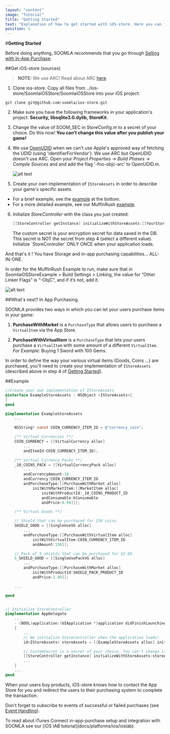 ```yaml
---
layout: "content"
image: "Tutorial"
title: "Getting Started"
text: "Explanation of how to get started with iOS-store. Here you can find a basic example of initialization, economy framework integration, and links to downloads and IAP setup."
position: 1
---
```


#**Getting Started**

Before doing anything, SOOMLA recommends that you go through [Selling with In-App Purchase](https://developer.apple.com/appstore/in-app-purchase/index.html).

##Get iOS-store (sources)

> **NOTE:** We use ARC! Read about ARC [here](http://www.google.com/url?q=http%3A%2F%2Fen.wikipedia.org%2Fwiki%2FAutomatic_Reference_Counting&sa=D&sntz=1&usg=AFQjCNHaQBd32glc8dP7HSzlvW1RhjInQA).

1. Clone ios-store. Copy all files from ../ios-store/SoomlaiOSStore/SoomlaiOSStore into your iOS project:

 `git clone git@github.com:soomla/ios-store.git`

2. Make sure you have the following frameworks in your application's project: **Security, libsqlite3.0.dylib, StoreKit**.

3. Change the value of SOOM_SEC in StoreConfig.m to a secret of your choice. Do this now! **You can't change this value after you publish your game!**

4. We use [OpenUDID](https://github.com/ylechelle/OpenUDID) when we can't use Apple's approved way of fetching the UDID (using 'identifierForVendor'). We use ARC but OpenUDID doesn't use ARC. Open your *Project Properties* -> *Build Phases* -> *Compile Sources* and and add the flag '-fno-objc-arc' to OpenUDID.m.

    ![alt text](/img/tutorial_img/ios_getting_started/compileSources.png "Compile sources")

5. Create your own implementation of `IStoreAssets` in order to describe your game's specific assets.
  - For a brief example, see the [example](#example) at the bottom.
  - For a more detailed example, see our MuffinRush [example](https://github.com/soomla/ios-store/blob/master/SoomlaiOSStoreExample/SoomlaiOSStoreExample/MuffinRushAssets.m).

6. Initialize _StoreController_ with the class you just created:

    ``` objectivec
    [[StoreController getInstance] initializeWithStoreAssets:[[YourStoreAssetsImplementation alloc] init] andCustomSecret:@"[YOUR CUSTOM SECRET HERE]"];
    ```

    <div class="info-box">The custom secret is your encryption secret for data saved in the DB. This secret is NOT the secret from step 4 (select a different value).</div>

    <div class="warning-box">Initialize `StoreController` ONLY ONCE when your application loads.</div>

And that's it ! You have Storage and in-app purchasing capabilities... ALL-IN-ONE.

<div class="info-box">In order for the MuffinRush Example to run, make sure that in SoomlaiOSStoreExample > Build Settings > Linking, the value for “Other Linker Flags” is “-ObjC”, and if it’s not, add it.</div>

![alt text](/img/tutorial_img/ios_getting_started/linkerFlags.png "Linker flags")

##What's next? In App Purchasing.

SOOMLA provides two ways in which you can let your users purchase items in your game:

 1. **PurchaseWithMarket** is a `PurchaseType` that allows users to purchase a `VirtualItem` via the App Store.

 2. **PurchaseWithVirtualItem** is a `PurchaseType` that lets your users purchase a `VirtualItem` with some amount of a different `VirtualItem`. *For Example:* Buying 1 Sword with 100 Gems.

In order to define the way your various virtual items (Goods, Coins ...) are purchased, you'll need to create your implementation of `IStoreAssets` (described above in step 4 of [Getting Started](#getting-started)).

##Example

``` objectivec
//Create your own implementation of IStoreAssets
@interface ExampleStoreAssets : NSObject <IStoreAssets>{
}
@end

@implementation ExampleStoreAssets
    ...

    NSString* const COIN_CURRENCY_ITEM_ID = @"currency_coin";

    /** Virtual Currencies **/
    COIN_CURRENCY = [[VirtualCurrency alloc]
        ...
        andItemId:COIN_CURRENCY_ITEM_ID];

    /** Virtual Currency Packs **/
    _10_COINS_PACK = [[VirtualCurrencyPack alloc]
        ...
        andCurrencyAmount:10
        andCurrency:COIN_CURRENCY_ITEM_ID
        andPurchaseType:[[PurchaseWithMarket alloc]
            initWithMarketItem:[[MarketItem alloc]
                initWithProductId:_10_COINS_PRODUCT_ID
                andConsumable:kConsumable
                andPrice:0.99]]];

    /** Virtual Goods **/

    // Shield that can be purchased for 150 coins.
    SHIELD_GOOD = [[SingleUseVG alloc]
        ...
        andPurchaseType:[[PurchaseWithVirtualItem alloc]
            initWithVirtualItem:COIN_CURRENCY_ITEM_ID
            andAmount:150]];

    // Pack of 5 shields that can be purchased for $2.99.
    5_SHIELD_GOOD = [[SingleUsePackVG alloc]
        ...
        andPurchaseType:[[PurchaseWithMarket alloc]
            initWithProductId:SHIELD_PACK_PRODUCT_ID
            andPrice:2.99]];

    ...

@end


// Initialize StoreController
@implementation AppDelegate
    ...
    - (BOOL)application:(UIApplication *)application didFinishLaunchingWithOptions:(NSDictionary *)launchOptions
    {
        ...
        // We initialize StoreController when the application loads!
        id<IStoreAssets> storeAssets = [[ExampleStoreAssets alloc] init];

        // CustomSecret is a secret of your choice. You can't change it after you publish your game.
        [[StoreController getInstance] initializeWithStoreAssets:storeAssets andCustomSecret:@"ChangeMe!!!"];
        ...
    }
    ...
@end
```

When your users buy products, iOS-store knows how to contact the App Store for you and redirect the users to their purchasing system to complete the transaction.

Don't forget to subscribe to events of successful or failed purchases (see [Event Handling](docs/platforms/ios/Events)).

<div class="info-box">To read about iTunes Connect in-app-purchase setup and integration with SOOMLA see our [iOS IAB tutorial](docs/platforms/ios/iosIab).</div>
